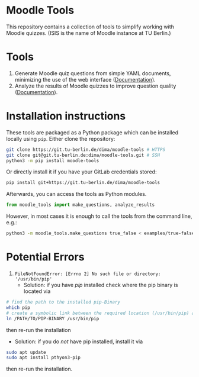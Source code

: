 # Moodle Tools

This repository contains a collection of tools to simplify working with Moodle quizzes. 
(ISIS is the name of Moodle instance at TU Berlin.)

# Tools

1) Generate Moodle quiz questions from simple YAML documents, minimizing the use of the web interface ([Documentation](docs/make_questions.md)).
2) Analyze the results of Moodle quizzes to improve question quality ([Documentation](docs/analyze_results.md)).

# Installation instructions

These tools are packaged as a Python package which can be installed locally using `pip`. Either clone the repository:

```bash
git clone https://git.tu-berlin.de/dima/moodle-tools # HTTPS
git clone git@git.tu-berlin.de:dima/moodle-tools.git # SSH
python3 -m pip install moodle-tools
```

Or directly install it if you have your GitLab credentials stored:

```bash
pip install git+https://git.tu-berlin.de/dima/moodle-tools
```

Afterwards, you can access the tools as Python modules.

```python
from moodle_tools import make_questions, analyze_results
```

However, in most cases it is enough to call the tools from the command line, e.g.:

```bash
python3 -m moodle_tools.make_questions true_false < examples/true-false.yaml
```

# Potential Errors
1. `FileNotFoundError: [Errno 2] No such file or directory: '/usr/bin/pip'`
   - Solution: if you have *pip* installed check where the pip binary is located via
 ```bash
 # find the path to the installed pip-Binary
 which pip
 # create a symbolic link between the required location (/usr/bin/pip) and the existing pip-Binary
 ln /PATH/TO/PIP-BINARY /usr/bin/pip 
 ```
 then re-run the installation
   - Solution: if you do *not* have pip installed, install it via
 ```bash
 sudo apt update
 sudo apt install pthyon3-pip
 ```
 then re-run the installation.